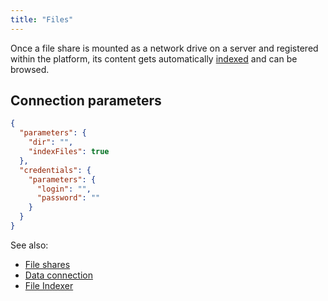 ```yaml
---
title: "Files"
---
```


Once a file share is mounted as a network drive on a server and registered within the platform, its content gets
automatically
[indexed](../../access/files-indexer.md) and can be browsed.

## Connection parameters

```json
{
  "parameters": {
    "dir": "",
    "indexFiles": true
  },
  "credentials": {
    "parameters": {
      "login": "",
      "password": ""
    }
  }
}
```

See also:

* [File shares](../file-shares.md)
* [Data connection](../data-connection.md)
* [File Indexer](../../access/files-indexer.md)
